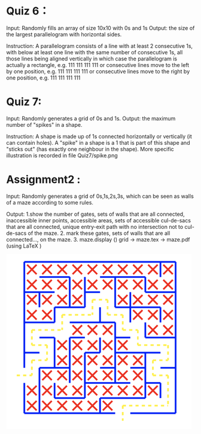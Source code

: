 
# Quiz 6： 

Input:  Randomly fills an array of size 10x10 with 0s and 1s
Output: the size of the largest parallelogram with horizontal sides.

Instruction: A parallelogram consists of a line with at least 2 consecutive 1s, with below at least one line with the same number of consecutive 1s, 
all those lines being aligned vertically in which case the parallelogram
   is actually a rectangle, e.g.
        111
        111
        111
        111
   or consecutive lines move to the left by one position, e.g.
        111
       111
      111
     111
   or consecutive lines move to the right by one position, e.g.
        111
         111
          111
           111


# Quiz 7: 

Input:  Randomly generates a grid of 0s and 1s.
Output: the maximum number of "spikes" in a shape.

Instruction:  A shape is made up of 1s connected horizontally or vertically (it can contain holes).
              A "spike" in a shape is a 1 that is part of this shape and "sticks out" (has exactly one neighbour in the shape).
              More specific illustration is recorded in file Quiz7/spike.png



# Assignment2 : 

Input:  Randomly generates a grid of 0s,1s,2s,3s, which can be seen as walls of a maze according to some rules.

Output: 
        1.show the number of 
          gates, 
          sets of walls that are all connected, 
          inaccessible inner points, 
          accessible areas,
          sets of accessible cul-de-sacs that are all connected,
          unique entry-exit path with no intersection not to cul-de-sacs of the maze.
        2. mark these gates, sets of walls that are all connected..., on the maze.
        3. maze.display ()
          grid -> maze.tex -> maze.pdf (using LaTeX )

![images](https://github.com/W-echo/19T3/blob/master/9021/assignment2/maze_tex_report%20.png)

